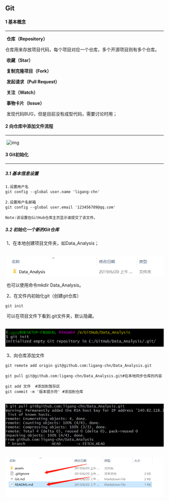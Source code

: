 ## Git

#### 1 基本概念

------------------------------------

​		**仓库（Repository）**

​		仓库用来存放项目代码，每个项目对应一个仓库，多个开源项目则有多个仓库。

​		**收藏（Star）**

​		**复制克隆项目（Fork）**

​		**发起请求（Pull Request）**

​		**关注（Watch）**

​		**事物卡片（Issue）**

​		发现代码BUG，但是目前没有成型代码，需要讨论时用；



#### 2 向仓库中添加文件流程

------------------

​		![img](file:///C:/Users/ligang/AppData/Local/Packages/oice_16_974fa576_32c1d314_1013/AC/Temp/msohtmlclip1/01/clip_image002.jpg)



#### 3 Git初始化

------------

##### 3.1 基本信息设置

```
1.设置用户名
git config --global user.name 'ligang-chn'

2.设置用户名邮箱
git config --global user.email '123456789@qq.com'

Note:该设置在GitHub仓库主页显示谁提交了该文件。
```



##### 3.2  初始化一个新的Git仓库

​		1、在本地创建项目文件夹，如Data_Analysis；

​		![1561018299611](assets/1561018299611.png)

​		也可以使用命令mkdir Data_Analysis。

​		2、在文件内初始化git（创建git仓库）

```
git init
```

​		可以在项目文件下看到.git文件夹，默认隐藏。

​		![1561018592279](assets/1561018592279.png)

​		3、向仓库添加文件

```
git remote add origin git@github.com:ligang-chn/Data_Analysis.git

git pull git@github.com:ligang-chn/Data_Analysis.git#在本地同步仓库的内容

git add 文件  #添加到暂存区
git commit -m '版本提示符' #添加到仓库
```

​		![1561021014575](assets/1561021014575.png)

​		![1561021047704](assets/1561021047704.png)





